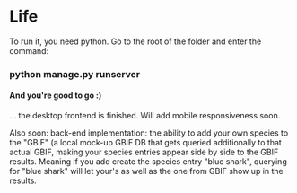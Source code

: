 # Life

To run it, you need python.
Go to the root of the folder and enter the command:

### python manage.py runserver

#### And you're good to go :)

... the desktop frontend is finished. Will add mobile responsiveness soon.

Also soon: back-end implementation: the ability to add your own species to the "GBIF" (a local mock-up GBIF DB that gets queried additionally to that actual GBIF, making your species entries appear side by side to the GBIF results. Meaning if you add create the species entry "blue shark", querying for "blue shark" will let your's as well as the one from GBIF show up in the results.
